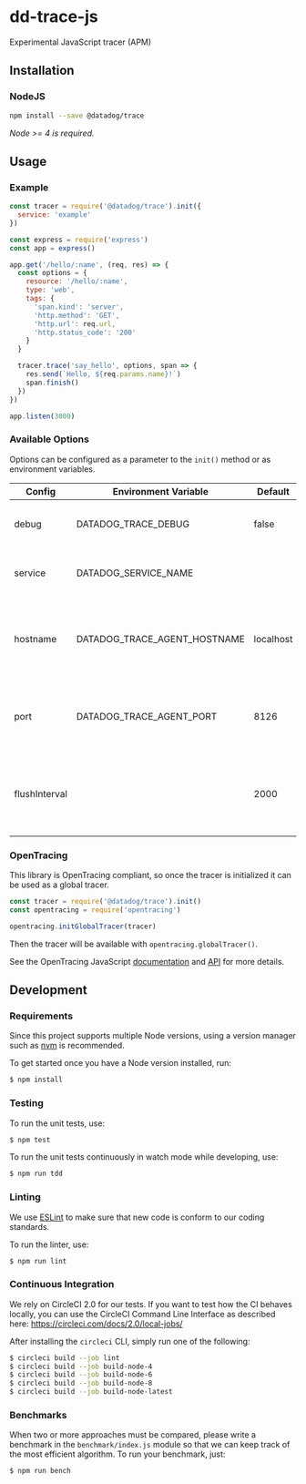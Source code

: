 # dd-trace-js
Experimental JavaScript tracer (APM)

## Installation

### NodeJS

```sh
npm install --save @datadog/trace
```

*Node >= 4 is required.*

## Usage

### Example

```js
const tracer = require('@datadog/trace').init({
  service: 'example'
})

const express = require('express')
const app = express()

app.get('/hello/:name', (req, res) => {
  const options = {
    resource: '/hello/:name',
    type: 'web',
    tags: {
      'span.kind': 'server',
      'http.method': 'GET',
      'http.url': req.url,
      'http.status_code': '200'
    }
  }

  tracer.trace('say_hello', options, span => {
    res.send(`Hello, ${req.params.name}!`)
    span.finish()
  })
})

app.listen(3000)
```

### Available Options

Options can be configured as a parameter to the `init()` method
or as environment variables.

| Config        | Environment Variable         | Default   | Description |
| ------------- | ---------------------------- | --------- | ----------- |
| debug         | DATADOG_TRACE_DEBUG          | false     | Enable debug logging in the tracer. |
| service       | DATADOG_SERVICE_NAME         |           | The service name to be used for this program. |
| hostname      | DATADOG_TRACE_AGENT_HOSTNAME | localhost | The address of the trace agent that the tracer will submit to. |
| port          | DATADOG_TRACE_AGENT_PORT     | 8126      | The port of the trace agent that the tracer will submit to. |
| flushInterval |                              | 2000      | Interval in milliseconds at which the tracer will submit traces to the agent. |

### OpenTracing

This library is OpenTracing compliant, so once the tracer is initialized
it can be used as a global tracer.

```js
const tracer = require('@datadog/trace').init()
const opentracing = require('opentracing')

opentracing.initGlobalTracer(tracer)
```

Then the tracer will be available with `opentracing.globalTracer()`.

See the OpenTracing JavaScript [documentation](https://github.com/opentracing/opentracing-javascript)
and [API](https://doc.esdoc.org/github.com/opentracing/opentracing-javascript/) for more details.

## Development

### Requirements

Since this project supports multiple Node versions, using a version
manager such as [nvm](https://github.com/creationix/nvm) is recommended.

To get started once you have a Node version installed, run:

```sh
$ npm install
```

### Testing

To run the unit tests, use:

```sh
$ npm test
```

To run the unit tests continuously in watch mode while developing, use:

```sh
$ npm run tdd
```

### Linting

We use [ESLint](https://eslint.org) to make sure that new code is
conform to our coding standards.

To run the linter, use:

```sh
$ npm run lint
```

### Continuous Integration

We rely on CircleCI 2.0 for our tests. If you want to test how the CI behaves
locally, you can use the CircleCI Command Line Interface as described here:
https://circleci.com/docs/2.0/local-jobs/

After installing the `circleci` CLI, simply run one of the following:

```sh
$ circleci build --job lint
$ circleci build --job build-node-4
$ circleci build --job build-node-6
$ circleci build --job build-node-8
$ circleci build --job build-node-latest
```

### Benchmarks

When two or more approaches must be compared, please write a benchmark
in the `benchmark/index.js` module so that we can keep track of the
most efficient algorithm. To run your benchmark, just:

```sh
$ npm run bench
```
